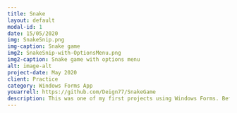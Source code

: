 ```yaml
---
title: Snake
layout: default
modal-id: 1
date: 15/05/2020
img: SnakeSnip.png
img-caption: Snake game 
img2: SnakeSnip-with-OptionsMenu.png
img2-caption: Snake game with options menu
alt: image-alt
project-date: May 2020
client: Practice
category: Windows Forms App
youarrell: https://github.com/Deign77/SnakeGame
description: This was one of my first projects using Windows Forms. Before starting this project I'd checked out a couple of snake tutorials but the finished products were very basic and rudimentary, with none of the features of the snake games I remember playing as a kid. So I decided to make my own version starting from scratch. I ended up adding a few extra features that weren't included in the old Nokia version. 
---
```

